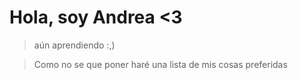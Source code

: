 # **Hola, soy Andrea <3**
> aún aprendiendo :,)

> Como no se que poner haré una lista de mis cosas preferidas